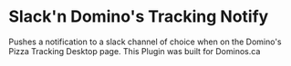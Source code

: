# Slack'n Domino's Tracking Notify
Pushes a notification to a slack channel of choice when on the Domino's Pizza Tracking Desktop page. This Plugin was built for Dominos.ca
